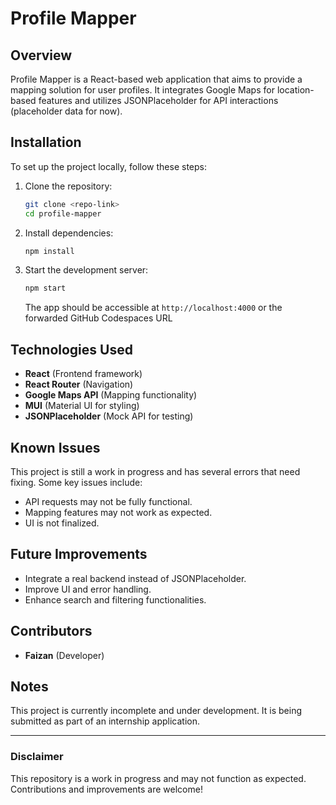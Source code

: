 # Profile Mapper

## Overview
Profile Mapper is a React-based web application that aims to provide a mapping solution for user profiles. It integrates Google Maps for location-based features and utilizes JSONPlaceholder for API interactions (placeholder data for now).

## Installation
To set up the project locally, follow these steps:

1. Clone the repository:
   ```sh
   git clone <repo-link>
   cd profile-mapper
   ```

2. Install dependencies:
   ```sh
   npm install
   ```

3. Start the development server:
   ```sh
   npm start
   ```
   The app should be accessible at `http://localhost:4000` or the forwarded GitHub Codespaces URL

## Technologies Used
- **React** (Frontend framework)
- **React Router** (Navigation)
- **Google Maps API** (Mapping functionality)
- **MUI** (Material UI for styling)
- **JSONPlaceholder** (Mock API for testing)

## Known Issues
This project is still a work in progress and has several errors that need fixing. Some key issues include:
- API requests may not be fully functional.
- Mapping features may not work as expected.
- UI is not finalized.

## Future Improvements
- Integrate a real backend instead of JSONPlaceholder.
- Improve UI and error handling.
- Enhance search and filtering functionalities.

## Contributors
- **Faizan** (Developer)

## Notes
This project is currently incomplete and under development. It is being submitted as part of an internship application.

---

### Disclaimer
This repository is a work in progress and may not function as expected. Contributions and improvements are welcome!

